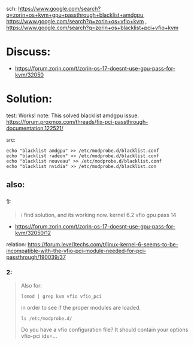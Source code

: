 sch: https://www.google.com/search?q=zorin+os+kvm+gpu+passthrough+blacklist+amdgpu, https://www.google.com/search?q=zorin+os+vfio+kvm , https://www.google.com/search?q=zorin+os+blacklist+pci+vfio+kvm

# Discuss:
- https://forum.zorin.com/t/zorin-os-17-doesnt-use-gpu-pass-for-kvm/32050

# Solution:
test: Works!
note: This solved blacklist amdgpu issue.
https://forum.proxmox.com/threads/fix-pci-passthrough-documentation.122521/


src:
```
echo "blacklist amdgpu" >> /etc/modprobe.d/blacklist.conf
echo "blacklist radeon" >> /etc/modprobe.d/blacklist.conf
echo "blacklist nouveau" >> /etc/modprobe.d/blacklist.conf
echo "blacklist nvidia" >> /etc/modprobe.d/blacklist.con
```


## also:
### 1:
>i find solution, and its working now.
>kernel 6.2 vfio gpu pass 14
- https://forum.zorin.com/t/zorin-os-17-doesnt-use-gpu-pass-for-kvm/32050/12

relation: https://forum.level1techs.com/t/linux-kernel-6-seems-to-be-incompatible-with-the-vfio-pci-module-needed-for-pci-passthrough/190039/37

### 2:
>Also for:
>
>    `lsmod | grep kvm vfio vfio_pci`
>
>in order to see if the proper modules are loaded.
>
>    `ls /etc/modprobe.d/`
>
>Do you have a vfio configuration file?
>It should contain your options vfio-pci ids=...

